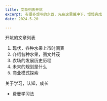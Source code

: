```yaml
---
title: 文章列表开坑
excerpt: 有很多想写的东西，先在这里缓冲下，慢慢完成
date: 2024-5-20

---
```




开坑的文章列表

1. 现状，各种水果上市时间表
2. 介绍各种水果，图文并茂
3. 农场的发展历史历程
4. 未来的规划是什么
5. 商业模式探索



关于学习，认知，成长

- 费曼学习法

